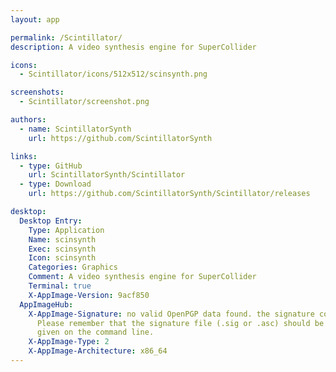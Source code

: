 ```yaml
---
layout: app

permalink: /Scintillator/
description: A video synthesis engine for SuperCollider

icons:
  - Scintillator/icons/512x512/scinsynth.png

screenshots:
  - Scintillator/screenshot.png

authors:
  - name: ScintillatorSynth
    url: https://github.com/ScintillatorSynth

links:
  - type: GitHub
    url: ScintillatorSynth/Scintillator
  - type: Download
    url: https://github.com/ScintillatorSynth/Scintillator/releases

desktop:
  Desktop Entry:
    Type: Application
    Name: scinsynth
    Exec: scinsynth
    Icon: scinsynth
    Categories: Graphics
    Comment: A video synthesis engine for SuperCollider
    Terminal: true
    X-AppImage-Version: 9acf850
  AppImageHub:
    X-AppImage-Signature: no valid OpenPGP data found. the signature could not be verified.
      Please remember that the signature file (.sig or .asc) should be the first file
      given on the command line.
    X-AppImage-Type: 2
    X-AppImage-Architecture: x86_64
---
```

